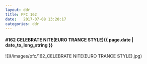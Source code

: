 ```yaml
---
layout: ddr
title: PFC 162
date:   2017-07-08 13:20:17
categories: ddr
---
```


#### **#162** CELEBRATE NITE(EURO TRANCE STYLE)<span class="pull-right">{{ page.date | date_to_long_string }}</span>
![](/images/pfc/162_CELEBRATE NITE(EURO TRANCE STYLE).jpg)
